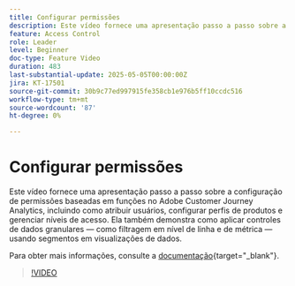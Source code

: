 ```yaml
---
title: Configurar permissões
description: Este vídeo fornece uma apresentação passo a passo sobre a configuração de permissões baseadas em funções no Adobe Customer Journey Analytics, incluindo como atribuir usuários, configurar perfis de produtos e gerenciar níveis de acesso.
feature: Access Control
role: Leader
level: Beginner
doc-type: Feature Video
duration: 483
last-substantial-update: 2025-05-05T00:00:00Z
jira: KT-17501
source-git-commit: 30b9c77ed997915fe358cb1e976b5ff10ccdc516
workflow-type: tm+mt
source-wordcount: '87'
ht-degree: 0%

---
```


# Configurar permissões

Este vídeo fornece uma apresentação passo a passo sobre a configuração de permissões baseadas em funções no Adobe Customer Journey Analytics, incluindo como atribuir usuários, configurar perfis de produtos e gerenciar níveis de acesso. Ela também demonstra como aplicar controles de dados granulares — como filtragem em nível de linha e de métrica — usando segmentos em visualizações de dados.

Para obter mais informações, consulte a [documentação](https://experienceleague.adobe.com/en/docs/analytics-platform/using/technotes/access-control){target="_blank"}.

>[!VIDEO](https://video.tv.adobe.com/v/3463383/?learn=on)
